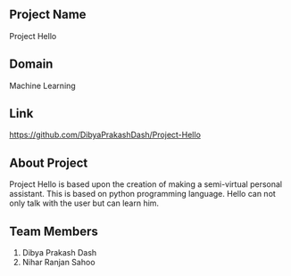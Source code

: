 ## Project Name

Project Hello

## Domain

Machine Learning
## Link

https://github.com/DibyaPrakashDash/Project-Hello

## About Project

Project Hello is based upon the creation of making a semi-virtual personal assistant. This is based on python  programming language. Hello can not only talk with the user but can learn him. 

## Team Members

 1. Dibya Prakash Dash
 2. Nihar Ranjan Sahoo